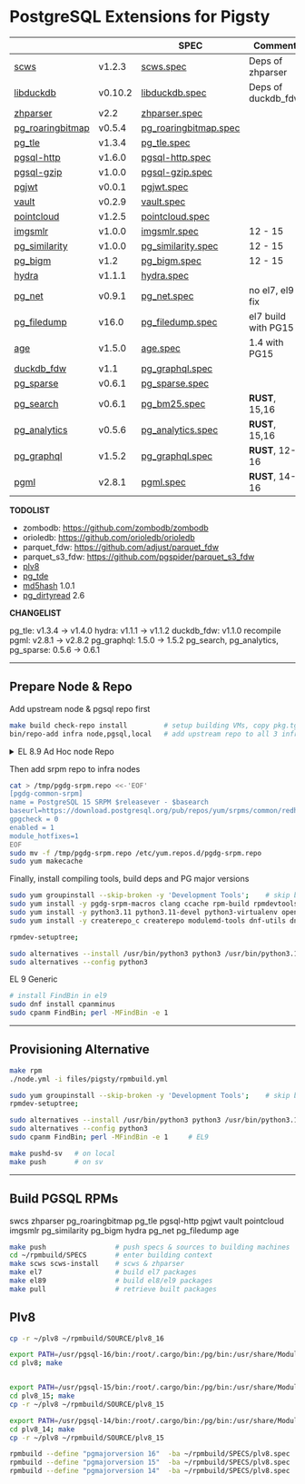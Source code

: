 # PostgreSQL Extensions for Pigsty

|                                                                            |         | SPEC                                                 | Comment             |
|----------------------------------------------------------------------------|---------|------------------------------------------------------|---------------------|
| [scws](https://github.com/hightman/scws)                                   | v1.2.3  | [scws.spec](SPECS/scws.spec)                         | Deps of zhparser    |
| [libduckdb](https://github.com/duckdb/duckdb)                              | v0.10.2 | [libduckdb.spec](SPECS/libduckdb.spec)               | Deps of duckdb_fdw  |
| [zhparser](https://github.com/amutu/zhparser)                              | v2.2    | [zhparser.spec](SPECS/zhparser.spec)                 |                     |
| [pg_roaringbitmap](https://github.com/ChenHuajun/pg_roaringbitmap)         | v0.5.4  | [pg_roaringbitmap.spec](SPECS/pg_roaringbitmap.spec) |                     |
| [pg_tle](https://github.com/aws/pg_tle)                                    | v1.3.4  | [pg_tle.spec](SPECS/pg_tle.spec)                     |                     |
| [pgsql-http](https://github.com/pramsey/pgsql-http)                        | v1.6.0  | [pgsql-http.spec](SPECS/pgsql-http.spec)             |                     |
| [pgsql-gzip](https://github.com/pramsey/pgsql-gzip)                        | v1.0.0  | [pgsql-gzip.spec](SPECS/pgsql-gzip.spec)             |                     |
| [pgjwt](https://github.com/michelp/pgjwt)                                  | v0.0.1  | [pgjwt.spec](SPECS/pgjwt.spec)                       |                     |
| [vault](https://github.com/supabase/vault)                                 | v0.2.9  | [vault.spec](SPECS/vault.spec)                       |                     |
| [pointcloud](https://github.com/pgpointcloud/pointcloud)                   | v1.2.5  | [pointcloud.spec](SPECS/pointcloud.spec)             |                     |
| [imgsmlr](https://github.com/postgrespro/imgsmlr)                          | v1.0.0  | [imgsmlr.spec](SPECS/imgsmlr.spec)                   | 12 - 15             |
| [pg_similarity](https://github.com/eulerto/pg_similarity)                  | v1.0.0  | [pg_similarity.spec](SPECS/pg_similarity.spec)       | 12 - 15             |
| [pg_bigm](https://github.com/pgbigm/pg_bigm)                               | v1.2    | [pg_bigm.spec](SPECS/pg_bigm.spec)                   | 12 - 15             |
| [hydra](https://github.com/hydradatabase/)                                 | v1.1.1  | [hydra.spec](SPECS/hydra.spec)                       |                     |
| [pg_net](https://github.com/supabase/pg_net)                               | v0.9.1  | [pg_net.spec](SPECS/pg_net.spec)                     | no el7, el9 fix     |
| [pg_filedump](https://github.com/df7cb/pg_filedump)                        | v16.0   | [pg_filedump.spec](SPECS/pg_filedump.spec)           | el7 build with PG15 |
| [age](https://github.com/apache/age)                                       | v1.5.0  | [age.spec](SPECS/age.spec)                           | 1.4 with PG15       |
| [duckdb_fdw](https://github.com/alitrack/duckdb_fdw)                       | v1.1    | [pg_graphql.spec](SPECS/duckdb_fdw.spec)             |                     |
| [pg_sparse](https://github.com/paradedb/paradedb/tree/dev/pg_sparse)       | v0.6.1  | [pg_sparse.spec](SPECS/pg_svector.spec)              |                     |
| [pg_search](https://github.com/paradedb/paradedb/tree/dev/pg_search)       | v0.6.1  | [pg_bm25.spec](SPECS/pg_bm25.spec)                   | **RUST**, 15,16     |
| [pg_analytics](https://github.com/paradedb/paradedb/tree/dev/pg_analytics) | v0.5.6  | [pg_analytics.spec](SPECS/pg_analytics.spec)         | **RUST**, 15,16     |
| [pg_graphql](https://github.com/supabase/pg_graphql)                       | v1.5.2  | [pg_graphql.spec](SPECS/pg_graphql.spec)             | **RUST**, 12-16     |
| [pgml](https://github.com/postgresml/postgresml)                           | v2.8.1  | [pgml.spec](SPECS/pgml.spec)                         | **RUST**, 14-16     |

**TODOLIST**

- zombodb: https://github.com/zombodb/zombodb
- orioledb: https://github.com/orioledb/orioledb
- parquet_fdw: https://github.com/adjust/parquet_fdw
- parquet_s3_fdw: https://github.com/pgspider/parquet_s3_fdw
- [plv8](https://github.com/plv8/plv8)
- [pg_tde](https://github.com/Percona-Lab/pg_tde/tree/1.0.0-alpha)
- [md5hash](https://github.com/tvondra/md5hash) 1.0.1
- [pg_dirtyread](https://github.com/df7cb/pg_dirtyread) 2.6


**CHANGELIST**

pg_tle: v1.3.4 -> v1.4.0
hydra: v1.1.1 -> v1.1.2
duckdb_fdw: v1.1.0 recompile
pgml: v2.8.1 -> v2.8.2
pg_graphql: 1.5.0 -> 1.5.2
pg_search, pg_analytics, pg_sparse: 0.5.6 -> 0.6.1



----------

## Prepare Node & Repo

Add upstream node & pgsql repo first

```bash
make build check-repo install         # setup building VMs, copy pkg.tgz and init
bin/repo-add infra node,pgsql,local   # add upstream repo to all 3 infra nodes
```


<details><summary>EL 8.9 Ad Hoc node Repo</summary>

EL8: `/etc/yum.repos.d/node.repo`

```ini
[baseos]
name = EL 8+ BaseOS $releasever - $basearch
baseurl = https://mirrors.aliyun.com/rockylinux/8.9/BaseOS/$basearch/os/
gpgcheck = 0
enabled = 1
module_hotfixes = 1

[appstream]
name = EL 8+ AppStream $releasever - $basearch
baseurl = https://mirrors.aliyun.com/rockylinux/8.9/AppStream/$basearch/os/
gpgcheck = 0
enabled = 1
module_hotfixes = 1

[extras]
name = EL 8+ Extras $releasever - $basearch
baseurl = https://mirrors.aliyun.com/rockylinux/8.9/extras/$basearch/os/
gpgcheck = 0
enabled = 1
module_hotfixes = 1

[PowerTools]
name = EL 8 PowerTools $releasever - $basearch
baseurl = https://mirrors.aliyun.com/rockylinux/8.9/PowerTools/$basearch/os/
gpgcheck = 0
enabled = 1
module_hotfixes = 1

[HighAvailability]
name = EL 8 PowerTools $releasever - $basearch
baseurl = https://mirrors.aliyun.com/rockylinux/8.9/HighAvailability/$basearch/os/
gpgcheck = 0
enabled = 1
module_hotfixes = 1

[NFV]
name = EL 8 NFV $releasever - $basearch
baseurl = https://mirrors.aliyun.com/rockylinux/8.9/NFV/$basearch/os/
gpgcheck = 0
enabled = 1
module_hotfixes = 1

[RT]
name = EL 8 RT $releasever - $basearch
baseurl = https://mirrors.aliyun.com/rockylinux/8.9/RT/$basearch/os/
gpgcheck = 0
enabled = 1
module_hotfixes = 1

[plus]
name = EL 8+ Extras $releasever - $basearch
baseurl = https://mirrors.aliyun.com/rockylinux/8.9/plus/$basearch/os/
gpgcheck = 0
enabled = 1
module_hotfixes = 1

[devel]
name = EL 8+ Extras $releasever - $basearch
baseurl = https://mirrors.aliyun.com/rockylinux/8.9/devel/$basearch/os/
gpgcheck = 0
enabled = 1
module_hotfixes = 1

[epel]
name = EL 8+ EPEL $releasever - $basearch
baseurl = https://mirrors.tuna.tsinghua.edu.cn/epel/8/Everything/$basearch/
gpgcheck = 0
enabled = 1
module_hotfixes = 1
```

</details>


Then add srpm repo to infra nodes

```bash
cat > /tmp/pgdg-srpm.repo <<-'EOF'
[pgdg-common-srpm]
name = PostgreSQL 15 SRPM $releasever - $basearch
baseurl=https://download.postgresql.org/pub/repos/yum/srpms/common/redhat/rhel-$releasever-x86_64/
gpgcheck = 0
enabled = 1
module_hotfixes=1
EOF
sudo mv -f /tmp/pgdg-srpm.repo /etc/yum.repos.d/pgdg-srpm.repo
sudo yum makecache
```

Finally, install compiling tools, build deps and PG major versions

```bash
sudo yum groupinstall --skip-broken -y 'Development Tools';    # skip broken on EL8 
sudo yum install -y pgdg-srpm-macros clang ccache rpm-build rpmdevtools postgresql1*-server flex bison postgresql1*-devel readline-devel zlib-devel lz4-devel libzstd-devel openssl-devel krb5-devel libcurl-devel libxml2-devel gd-devel CUnit cmake;
sudo yum install -y python3.11 python3.11-devel python3-virtualenv openssl openssl-devel cmake pkg-config libomp libomp-devel openblas* llvm llvm-devel lld openblas* ;
sudo yum install -y createrepo_c createrepo modulemd-tools dnf-utils dnf-plugins-core yum-utils;

rpmdev-setuptree;
```

```bash
sudo alternatives --install /usr/bin/python3 python3 /usr/bin/python3.11 2
sudo alternatives --config python3
```

EL 9 Generic

```bash
# install FindBin in el9
sudo dnf install cpanminus
sudo cpanm FindBin; perl -MFindBin -e 1
```


----------

## Provisioning Alternative

```bash
make rpm
./node.yml -i files/pigsty/rpmbuild.yml

sudo yum groupinstall --skip-broken -y 'Development Tools';    # skip broken on EL8
rpmdev-setuptree;

sudo alternatives --install /usr/bin/python3 python3 /usr/bin/python3.11 2
sudo alternatives --config python3
sudo cpanm FindBin; perl -MFindBin -e 1     # EL9

make pushd-sv   # on local
make push       # on sv
```




----------

## Build PGSQL RPMs

swcs zhparser pg_roaringbitmap pg_tle pgsql-http pgjwt vault pointcloud imgsmlr pg_similarity pg_bigm hydra pg_net pg_filedump age

```bash
make push                 # push specs & sources to building machines
cd ~/rpmbuild/SPECS       # enter building context
make scws scws-install    # scws & zhparser
make el7                  # build el7 packages
make el89                 # build el8/el9 packages
make pull                 # retrieve built packages
```


## Plv8

```bash
cp -r ~/plv8 ~/rpmbuild/SOURCE/plv8_16

export PATH=/usr/pgsql-16/bin:/root/.cargo/bin:/pg/bin:/usr/share/Modules/bin:/usr/lib64/ccache:/usr/local/sbin:/usr/local/bin:/usr/sbin:/usr/bin:/root/bin:/home/vagrant/.cargo/bin;
cd plv8; make


export PATH=/usr/pgsql-15/bin:/root/.cargo/bin:/pg/bin:/usr/share/Modules/bin:/usr/lib64/ccache:/usr/local/sbin:/usr/local/bin:/usr/sbin:/usr/bin:/root/bin:/home/vagrant/.cargo/bin;
cd plv8_15; make
cp -r ~/plv8 ~/rpmbuild/SOURCE/plv8_15

export PATH=/usr/pgsql-14/bin:/root/.cargo/bin:/pg/bin:/usr/share/Modules/bin:/usr/lib64/ccache:/usr/local/sbin:/usr/local/bin:/usr/sbin:/usr/bin:/root/bin:/home/vagrant/.cargo/bin;
cd plv8_14; make
cp -r ~/plv8 ~/rpmbuild/SOURCE/plv8_15

rpmbuild --define "pgmajorversion 16"  -ba ~/rpmbuild/SPECS/plv8.spec
rpmbuild --define "pgmajorversion 15"  -ba ~/rpmbuild/SPECS/plv8.spec
rpmbuild --define "pgmajorversion 14"  -ba ~/rpmbuild/SPECS/plv8.spec
```